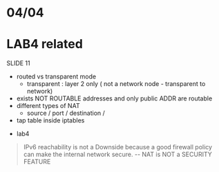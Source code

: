 # 04/04

# LAB4 related
SLIDE 11

- routed vs transparent mode
  - transparent : layer 2 only ( not a network node - transparent to network)
- exists NOT ROUTABLE addresses and only public ADDR are routable
- different types of NAT
  - source / port / destination / 
- tap table inside iptables 

+ lab4

> IPv6 reachability is not a Downside because a good firewall policy can make the internal network secure. -- NAT is NOT a SECURITY FEATURE